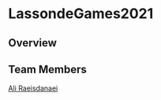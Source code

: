 # LassondeGames2021

## Overview


## Team Members
[Ali Raeisdanaei](https://www.eecs.yorku.ca/~aliraeis)

